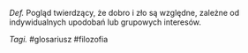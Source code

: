 _Def._ Pogląd twierdzący, że dobro i zło są względne, zależne od indywidualnych upodobań lub grupowych interesów.

_Tagi._ #glosariusz #filozofia 
